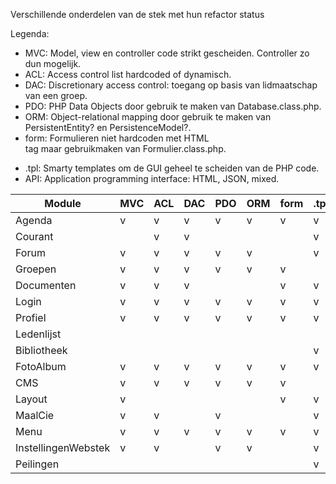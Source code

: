 Verschillende onderdelen van de stek met hun refactor status

Legenda:

* MVC: Model, view en controller code strikt gescheiden. Controller zo dun mogelijk.
* ACL: Access control list hardcoded of dynamisch.
* DAC: Discretionary access control: toegang op basis van lidmaatschap van een groep.
* PDO: PHP Data Objects door gebruik te maken van Database.class.php.
* ORM: Object-relational mapping door gebruik te maken van PersistentEntity? en PersistenceModel?.
* form: Formulieren niet hardcoden met HTML <form> tag maar gebruikmaken van Formulier.class.php.
* .tpl: Smarty templates om de GUI geheel te scheiden van de PHP code.
* API: Application programming interface: HTML, JSON, mixed. 

| Module              | MVC | ACL | DAC | PDO | ORM | form | .tpl | API |
| ---                 |---|---|---|---|---|---|---| --- |
| Agenda              | v | v | v | v | v | v | v | mixed |
| Courant             |   | v | v |   |   |   | v | mixed |
| Forum               | v | v | v | v | v |   | v | HTML |
| Groepen             | v | v | v | v | v | v |   | HTML |
| Documenten          | v | v | v |   |   | v | v | mixed |
| Login               | v | v | v | v | v | v | v | mixed |
| Profiel             | v | v | v | v | v | v | v | HTML |
| Ledenlijst          |   |   |   |   |   |   |   | mixed |
| Bibliotheek         |   |   |   |   |   |   | v | mixed |
| FotoAlbum           | v | v | v | v | v | v | v | mixed |
| CMS                 | v | v | v | v | v | v |   | HTML |
| Layout              | v |   |   |   |   | v | v | HTML |
| MaalCie             | v | v |   | v |   |   | v | HTML |
| Menu                | v | v | v | v | v | v | v | mixed |
| InstellingenWebstek | v | v |   | v | v |   | v | mixed |
| Peilingen           |   |   |   |   |   |   | v | HTML |